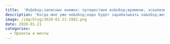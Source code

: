 ```yaml
---
title:  'Из&nbsp;записных книжек: путешествия во&nbsp;времени, эскапизм и&nbsp;всё такое'
description: 'Когда мне уже не&nbsp;надо будет зарабатывать на&nbsp;жизнь, займусь творчеством и&nbsp;экопоселениями 👨🏻‍🌾'
image: /img/blog/2020-01-21-1982.png
date: 2020-01-21
categories:
  - Проекты и мечты
---
```


